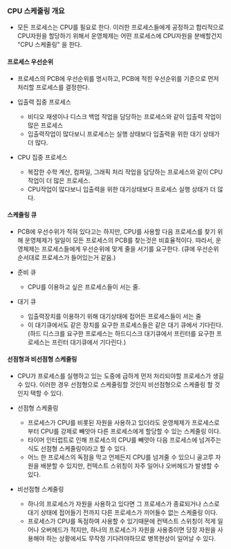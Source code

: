 ### CPU 스케줄링 개요

- 모든 프로세스는 CPU를 필요로 한다. 이러한 프로세스들에게 공정하고 합리적으로 CPU자원을 할당하기 위해서
  운영체제는 어떤 프로세스에 CPU자원을 분배할건지 "CPU 스케줄링" 을 한다.

#### 프로세스 우선순위

- 프로세스의 PCB에 우선순위를 명시하고, PCB에 적힌 우선순위를 기준으로 먼저 처리할 프로세스를 결정한다.
- 입출력 집중 프로세스

  - 비디오 재생이나 디스크 백업 작업을 담당하는 프로세스와 같이 입출력 작업이 많은 프로세스
  - 입출력작업이 많다보니 프로세스는 실행 상태보다 입출력을 위한 대기 상태가 더 많다.

- CPU 집중 프로세스
  - 복잡한 수학 계산, 컴파일, 그래픽 처리 작업을 담당하는 프로세스와 같이 CPU작업이 더 많은 프로세스.
  - CPU작업이 많다보니 입출력을 위한 대기상태보다 프로세스 실행 상태가 더 많다.

#### 스케줄링 큐

- PCB에 우선수위가 적혀 있다고는 하지만, CPU를 사용할 다음 프로세스를 찾기 위해 운영체제가 일일이 모든 프로세스의 PCB를 찾는것은 비효율적이다.
  따라서, 운영체제는 프로세스들에게 우선순위에 맞게 줄을 서기를 요구한다. (큐에 우선순위 순서대로 프로세스가 들어있는거 같음.)

- 준비 큐
  - CPU를 이용하고 싶은 프로세스들이 서는 줄.
- 대기 큐
  - 입출력장치를 이용하기 위해 대기상태에 접어든 프로세스들이 서는 줄
  - 이 대기큐에서도 같은 장치를 요구한 프로세스들은 같은 대기 큐에서 기다린다.
    (하드 디스크를 요구한 프로세스는 하드디스크 대기큐에서 프린터를 요구한 프로세스는 프린터 대기큐에서 기다린다.)

#### 선점형과 비선점형 스케줄링

- CPU가 프로세스를 실행하고 있는 도중에 급하게 먼저 처리되야할 프로세스가 생길 수 있다.
  이러한 경우 선점형으로 스케줄링할 것인지 비선점형으로 스케줄링 할 것인지 택할 수 있다.

- 선점형 스케줄링

  - 프로세스가 CPU를 비롯된 자원을 사용하고 있더라도 운영체제가 프로세스로부터 CPU를 강제로 빼앗아
    다른 프로세스에게 할당할 수 있는 스케줄링 이다.
  - 타이머 인터럽트로 인해 프로세스의 CPU를 빼앗아 다음 프로세스에 넘겨주는 식도 선점형 스케줄링이라고 할 수 있다.
  - 어느 한 프로세스의 독점을 막고 언제든지 CPU를 넘겨줄 수 있으니 골고루 자원을 배분할 수 있지만, 컨텍스트 스위칭이 자주 일어나 오버헤드가 발생할 수 있다.

- 비선점형 스케줄링
  - 하나의 프로세스가 자원을 사용하고 있다면 그 프로세스가 종료되거나 스스로 대기 상태에 접어들기 전까지
    다른 프로세스가 끼어들수 없는 스케줄링 이다.
  - 프로세스가 CPU를 독점하여 사용할 수 있기때문에 컨텍스트 스위칭이 적게 일어나 오버헤드가 적지만, 하나의 프로세스가 자원을 사용중이면 당장 자원을 사용해야 하는 상황에서도
    무작정 기다려야하므로 병목현상이 일어날 수 있다.
